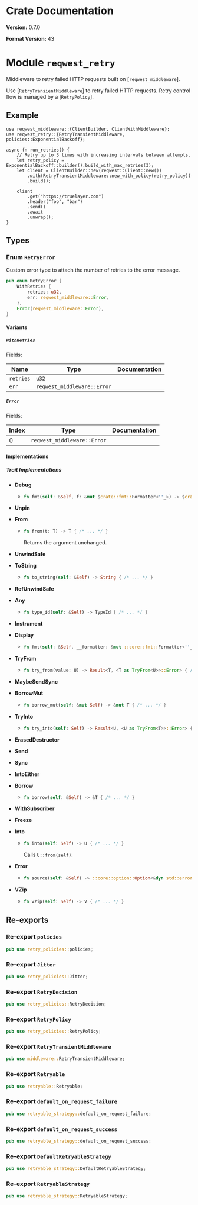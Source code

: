 # Crate Documentation

**Version:** 0.7.0

**Format Version:** 43

# Module `reqwest_retry`

Middleware to retry failed HTTP requests built on [`reqwest_middleware`].

Use [`RetryTransientMiddleware`] to retry failed HTTP requests. Retry control flow is managed
by a [`RetryPolicy`].

## Example

```
use reqwest_middleware::{ClientBuilder, ClientWithMiddleware};
use reqwest_retry::{RetryTransientMiddleware, policies::ExponentialBackoff};

async fn run_retries() {
    // Retry up to 3 times with increasing intervals between attempts.
    let retry_policy = ExponentialBackoff::builder().build_with_max_retries(3);
    let client = ClientBuilder::new(reqwest::Client::new())
        .with(RetryTransientMiddleware::new_with_policy(retry_policy))
        .build();

    client
        .get("https://truelayer.com")
        .header("foo", "bar")
        .send()
        .await
        .unwrap();
}
```

## Types

### Enum `RetryError`

Custom error type to attach the number of retries to the error message.

```rust
pub enum RetryError {
    WithRetries {
        retries: u32,
        err: reqwest_middleware::Error,
    },
    Error(reqwest_middleware::Error),
}
```

#### Variants

##### `WithRetries`

Fields:

| Name | Type | Documentation |
|------|------|---------------|
| `retries` | `u32` |  |
| `err` | `reqwest_middleware::Error` |  |

##### `Error`

Fields:

| Index | Type | Documentation |
|-------|------|---------------|
| 0 | `reqwest_middleware::Error` |  |

#### Implementations

##### Trait Implementations

- **Debug**
  - ```rust
    fn fmt(self: &Self, f: &mut $crate::fmt::Formatter<''_>) -> $crate::fmt::Result { /* ... */ }
    ```

- **Unpin**
- **From**
  - ```rust
    fn from(t: T) -> T { /* ... */ }
    ```
    Returns the argument unchanged.

- **UnwindSafe**
- **ToString**
  - ```rust
    fn to_string(self: &Self) -> String { /* ... */ }
    ```

- **RefUnwindSafe**
- **Any**
  - ```rust
    fn type_id(self: &Self) -> TypeId { /* ... */ }
    ```

- **Instrument**
- **Display**
  - ```rust
    fn fmt(self: &Self, __formatter: &mut ::core::fmt::Formatter<''_>) -> ::core::fmt::Result { /* ... */ }
    ```

- **TryFrom**
  - ```rust
    fn try_from(value: U) -> Result<T, <T as TryFrom<U>>::Error> { /* ... */ }
    ```

- **MaybeSendSync**
- **BorrowMut**
  - ```rust
    fn borrow_mut(self: &mut Self) -> &mut T { /* ... */ }
    ```

- **TryInto**
  - ```rust
    fn try_into(self: Self) -> Result<U, <U as TryFrom<T>>::Error> { /* ... */ }
    ```

- **ErasedDestructor**
- **Send**
- **Sync**
- **IntoEither**
- **Borrow**
  - ```rust
    fn borrow(self: &Self) -> &T { /* ... */ }
    ```

- **WithSubscriber**
- **Freeze**
- **Into**
  - ```rust
    fn into(self: Self) -> U { /* ... */ }
    ```
    Calls `U::from(self)`.

- **Error**
  - ```rust
    fn source(self: &Self) -> ::core::option::Option<&dyn std::error::Error + ''static> { /* ... */ }
    ```

- **VZip**
  - ```rust
    fn vzip(self: Self) -> V { /* ... */ }
    ```

## Re-exports

### Re-export `policies`

```rust
pub use retry_policies::policies;
```

### Re-export `Jitter`

```rust
pub use retry_policies::Jitter;
```

### Re-export `RetryDecision`

```rust
pub use retry_policies::RetryDecision;
```

### Re-export `RetryPolicy`

```rust
pub use retry_policies::RetryPolicy;
```

### Re-export `RetryTransientMiddleware`

```rust
pub use middleware::RetryTransientMiddleware;
```

### Re-export `Retryable`

```rust
pub use retryable::Retryable;
```

### Re-export `default_on_request_failure`

```rust
pub use retryable_strategy::default_on_request_failure;
```

### Re-export `default_on_request_success`

```rust
pub use retryable_strategy::default_on_request_success;
```

### Re-export `DefaultRetryableStrategy`

```rust
pub use retryable_strategy::DefaultRetryableStrategy;
```

### Re-export `RetryableStrategy`

```rust
pub use retryable_strategy::RetryableStrategy;
```

